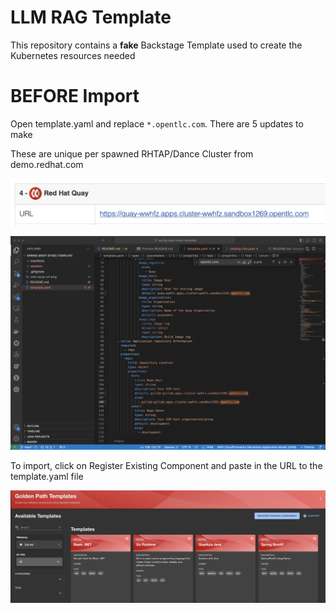 # LLM RAG Template

This repository contains a **fake** Backstage Template used to create the Kubernetes resources needed

# BEFORE Import

Open template.yaml and replace `*.opentlc.com`. There are 5 updates to make

These are unique per spawned RHTAP/Dance Cluster from demo.redhat.com 

![Quay URL](/images/new-quay-url.png)

![Template.yaml](/images/template-yaml-updates.png)

To import, click on Register Existing Component and paste in the URL to the template.yaml file

![Register](/images/register-component.png)


